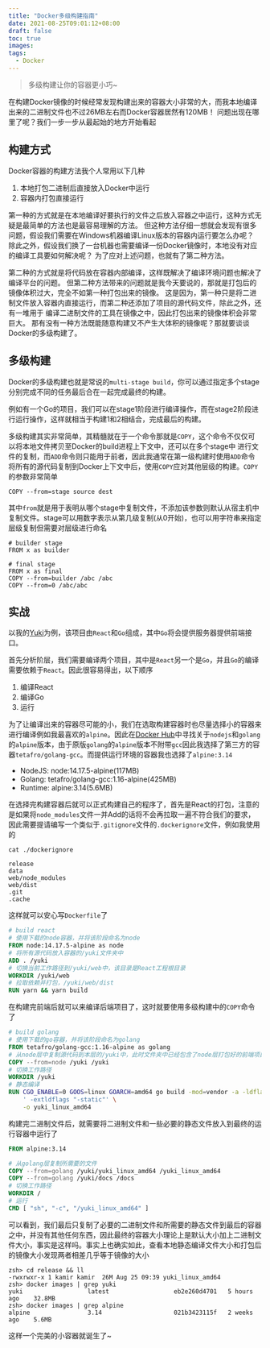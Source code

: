 ```yaml
---
title: "Docker多级构建指南"
date: 2021-08-25T09:01:12+08:00
draft: false
toc: true
images:
tags: 
  - Docker
---
```


> 多级构建让你的容器更小巧~

在构建Docker镜像的时候经常发现构建出来的容器大小非常的大，而我本地编译出来的二进制文件也不过26MB左右而Docker容器居然有120MB！
问题出现在哪里了呢？我们一步一步从最起始的地方开始看起

## 构建方式
Docker容器的构建方法我个人常用以下几种
1. 本地打包二进制后直接放入Docker中运行
2. 容器内打包直接运行

第一种的方式就是在本地编译好要执行的文件之后放入容器之中运行，这种方式无疑是最简单的方法也是最容易理解的方法。
但这种方法仔细一想就会发现有很多问题，假设我们需要在Windows机器编译Linux版本的容器内运行要怎么办呢？
除此之外，假设我们换了一台机器也需要编译一份Docker镜像时，本地没有对应的编译工具要如何解决呢？
为了应对上述问题，也就有了第二种方法。

第二种的方式就是将代码放在容器内部编译，这样既解决了编译环境问题也解决了编译平台的问题。
但第二种方法带来的问题就是我今天要说的，那就是打包后的镜像体积过大，完全不如第一种打包出来的镜像。
这是因为，第一种只是将二进制文件放入容器内直接运行，而第二种还添加了项目的源代码文件，除此之外，还有一堆用于
编译二进制文件的工具在镜像之中，因此打包出来的镜像体积会非常巨大。
那有没有一种方法既能随意构建又不产生大体积的镜像呢？那就要谈谈Docker的多级构建了。

## 多级构建
Docker的多级构建也就是常说的`multi-stage build`，你可以通过指定多个stage分别完成不同的任务最后合在一起完成最终的构建。

例如有一个Go的项目，我们可以在stage1阶段进行编译操作，而在stage2阶段进行运行操作，这样就相当于构建1和2相结合，完成最后的构建。

多级构建其实非常简单，其精髓就在于一个命令那就是`COPY`，这个命令不仅仅可以将本地文件拷贝至Docker的build进程上下文中，还可以在多个stage中
进行文件的复制，而`ADD`命令则只能用于前者，因此我通常在第一级构建时使用`ADD`命令将所有的源代码复制到Docker上下文中后，使用`COPY`应对其他层级的构建。`COPY`的参数非常简单

    COPY --from=stage source dest

其中`from`就是用于表明从哪个stage中复制文件，不添加该参数则默认从宿主机中复制文件。stage可以用数字表示从第几级复制(从0开始)，也可以用字符串来指定层级复制但需要对层级进行命名

    # builder stage
    FROM x as builder

    # final stage
    FROM x as final
    COPY --from=builder /abc /abc
    COPY --from=0 /abc/abc

## 实战
以我的[Yuki](https://github.com/miRemid/yuki)为例，该项目由`React`和`Go`组成，其中`Go`将会提供服务器提供前端接口。

首先分析阶层，我们需要编译两个项目，其中是`React`另一个是`Go`，并且`Go`的编译需要依赖于`React`。因此很容易得出，以下顺序
1. 编译React
2. 编译Go
3. 运行

为了让编译出来的容器尽可能的小，我们在选取构建容器时也尽量选择小的容器来进行编译例如我最喜欢的`alpine`。因此在[Docker Hub](https://hub.docker.com)中寻找关于`nodejs`和`golang`的`alpine`版本，由于原版`golang`的`alpine`版本不附带`gcc`因此我选择了第三方的容器`tetafro/golang-gcc`。而提供运行环境的容器我也选择了`alpine:3.14`

- NodeJS: node:14.17.5-alpine(117MB)
- Golang: tetafro/golang-gcc:1.16-alpine(425MB)
- Runtime: alpine:3.14(5.6MB)

在选择完构建容器后就可以正式构建自己的程序了，首先是React的打包，注意的是如果将`node_modules`文件一并Add的话将不会再拉取一遍不符合我们的要求，因此需要提请编写一个类似于`.gitignore`文件的`.dockerignore`文件，例如我使用的
```shell
cat ./dockerignore

release
data
web/node_modules
web/dist
.git
.cache
```

这样就可以安心写`Dockerfile`了

```Dockerfile
# build react
# 使用下载的node容器，并将该阶段命名为node
FROM node:14.17.5-alpine as node
# 将所有源代码放入容器的/yuki文件夹中
ADD . /yuki
# 切换当前工作路径到/yuki/web中，该目录是React工程根目录
WORKDIR /yuki/web
# 拉取依赖并打包，/yuki/web/dist
RUN yarn && yarn build
```

在构建完前端后就可以来编译后端项目了，这时就要使用多级构建中的`COPY`命令了
```Dockerfile
# build golang
# 使用下载的go容器，并将该阶段命名为golang
FROM tetafro/golang-gcc:1.16-alpine as golang
# 从node层中复制源代码到本层的/yuki中，此时文件夹中已经包含了node层打包好的前端项目
COPY --from=node /yuki /yuki
# 切换工作路径
WORKDIR /yuki
# 静态编译
RUN CGO_ENABLE=0 GOOS=linux GOARCH=amd64 go build -mod=vendor -a -ldflags \
	' -extldflags "-static"' \
	-o yuki_linux_amd64
```

构建完二进制文件后，就需要将二进制文件和一些必要的静态文件放入到最终的运行容器中运行了
```Dockerfile
FROM alpine:3.14

# 从golang层复制所需要的文件
COPY --from=golang /yuki/yuki_linux_amd64 /yuki_linux_amd64
COPY --from=golang /yuki/docs /docs
# 切换工作路径
WORKDIR /
# 运行
CMD [ "sh", "-c", "/yuki_linux_amd64" ]
```
可以看到，我们最后只复制了必要的二进制文件和所需要的静态文件到最后的容器之中，并没有其他任何东西，因此最终的容器大小理论上是默认大小加上二进制文件大小，事实是这样吗。事实上也确实如此，查看本地静态编译文件大小和打包后的镜像大小发现两者相差几乎等于镜像的大小
```shell
zsh> cd release && ll
-rwxrwxr-x 1 kamir kamir  26M Aug 25 09:39 yuki_linux_amd64
zsh> docker images | grep yuki
yuki                  latest                  eb2e260d4701   5 hours ago    32.8MB
zsh> docker images | grep alpine
alpine                3.14                    021b3423115f   2 weeks ago    5.6MB
```
这样一个完美的小容器就诞生了~
